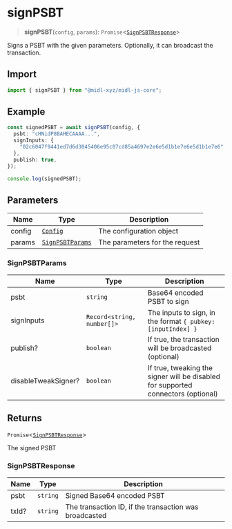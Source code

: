 # signPSBT

> **signPSBT**(`config`, `params`): `Promise`\<[`SignPSBTResponse`](#signpsbtresponse)\>

Signs a PSBT with the given parameters. Optionally, it can broadcast the transaction.

## Import

```ts
import { signPSBT } from "@midl-xyz/midl-js-core";
```

## Example

```ts
const signedPSBT = await signPSBT(config, {
  psbt: "cHNidP8BAHECAAAA...",
  signInputs: {
    "02c6047f9441ed7d6d3045406e95c07cd85a4697e2e6e5d1b1e7e6e5d1b1e7e6": [0],
  },
  publish: true,
});

console.log(signedPSBT);
```

## Parameters

| Name   | Type                                                         | Description                    |
| ------ | ------------------------------------------------------------ | ------------------------------ |
| config | [`Config`](../configuration/index#creating-a-configuration-object) | The configuration object       |
| params | [`SignPSBTParams`](#signpsbtparams)                          | The parameters for the request |

### SignPSBTParams

| Name                | Type                       | Description                                                                       |
| ------------------- | -------------------------- | --------------------------------------------------------------------------------- |
| psbt                | `string`                   | Base64 encoded PSBT to sign                                                       |
| signInputs          | `Record<string, number[]>` | The inputs to sign, in the format `{ pubkey: [inputIndex] }`                      |
| publish?            | `boolean`                  | If true, the transaction will be broadcasted (optional)                           |
| disableTweakSigner? | `boolean`                  | If true, tweaking the signer will be disabled for supported connectors (optional) |

## Returns

`Promise`\<[`SignPSBTResponse`](#signpsbtresponse)\>

The signed PSBT

### SignPSBTResponse

| Name  | Type     | Description                                            |
| ----- | -------- | ------------------------------------------------------ |
| psbt  | `string` | Signed Base64 encoded PSBT                             |
| txId? | `string` | The transaction ID, if the transaction was broadcasted |

